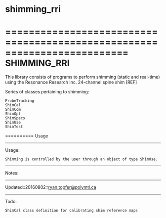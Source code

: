 # shimming_rri

=========================================================================
SHIMMING_RRI
=========================================================================

This library consists of programs to perform shimming (static and real-time)
using the Resonance Research Inc. 24-channel spine shim [REF]

Series of classes pertaining to shimming:

    ProbeTracking
    ShimCal
    ShimCom
    ShimOpt
    ShimSpecs
    ShimUse
    ShimTest 
    

==========
Usage

-------------------------------------------------------------------------
Usage:

    Shimming is controlled by the user through an object of type ShimUse.
    
-------------------------------------------------------------------------
Notes:


-------------------------------------------------------------------------
Updated::20160802::ryan.topfer@polymtl.ca


-------------------------------------------------------------------------
Todo:

    ShimCal class definition for calibrating shim reference maps
